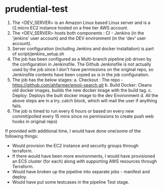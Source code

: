# prudential-test
1. The <DEV_SERVER> is an Amazon Linux based Linux server and is a t2.micro EC2 instance hosted on a free tier AWS account.
2. The <DEV_SERVER> hosts both components : CI - Jenkins (in the 'jenkins' user account) and the DEV environment (in the 'dev' user account).
3. Server configuration (including Jenkins and docker installation) is part of script/jenkins_setup.sh
4. The job has been configured as a Multi-branch pipeline job driven by the configuration in Jenkinsfile. The Github Jenkinsfile is not actually used by the job since I don't have permissions on the original repo, so Jenkinsfile contents have been copied as is in the job configuration.
5. The job has the below stages:
  a. Checkout : The repo - https://github.com/ahfarmer/emoji-search.git
  b. Build Docker: Cleans old docker images, builds the new docker image with the build tag.
  c. Deploy: Deploys the built docker image to the dev Environment
  d. All the above steps are in a try..catch block, which will mail the user if anything fails.
6. The job is timed to run every 6 hours or based on every new commit(polled every 15 mins since no permissions to create push web hooks in original repo)

If provided with additional time, I would have done one/some of the following things:
* Would provision the EC2 instance and security groups through terraform.
* If there would have been more environments, I would have provisioned an ECS cluster (for each) along with supporting AWS resources through Terraform.
* Would have broken up the pipeline into separate jobs - manifest and deploy.
* Would have put some testcases in the pipeline Test stage.
